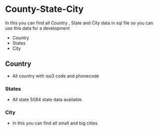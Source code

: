 # County-State-City 
In this you can find all Country , State and City data in sql file 
so you can use this data for a development

+ Country
+ States
+ City

## Country 

+ All country with iso3 code and phonecode

### States
+ All state 5084 state data available

### City

+ In this you can find all small and big cities 